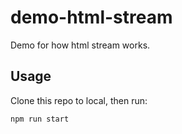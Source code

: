 # demo-html-stream
Demo for how html stream works.

## Usage

Clone this repo to local, then run:

```bash
npm run start
```
